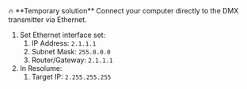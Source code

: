 <aside>
🔥 **Temporary solution**
Connect your computer directly to the DMX transmitter via Ethernet.

</aside>

1. Set Ethernet interface set:
   1. IP Address: `2.1.1.1`
   2. Subnet Mask: `255.0.0.0`
   3. Router/Gateway: `2.1.1.1`
2. In Resolume:
   1. Target IP: `2.255.255.255`
